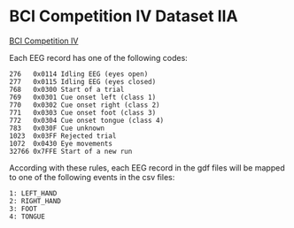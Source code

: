 # BCI Competition IV Dataset IIA
[BCI Competition IV](http://www.bbci.de/competition/iv)

Each EEG record has one of the following codes:
    
    276   0x0114 Idling EEG (eyes open)
    277   0x0115 Idling EEG (eyes closed)
    768   0x0300 Start of a trial
    769   0x0301 Cue onset left (class 1)
    770   0x0302 Cue onset right (class 2)
    771   0x0303 Cue onset foot (class 3)
    772   0x0304 Cue onset tongue (class 4)
    783   0x030F Cue unknown
    1023  0x03FF Rejected trial
    1072  0x0430 Eye movements
    32766 0x7FFE Start of a new run
    
According with these rules, each EEG record in the gdf files will be mapped to one of the following events in the csv files:

    1: LEFT_HAND
    2: RIGHT_HAND
    3: FOOT
    4: TONGUE